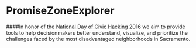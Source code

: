 # PromiseZoneExplorer

####In honor of the [National Day of Civic Hacking 2016](https://www.codeforamerica.org/events/national-day-2016) we aim to provide tools to help decisionmakers better understand, visualize, and prioritize the challenges faced by the most disadvantaged neighborhoods in Sacramento.
